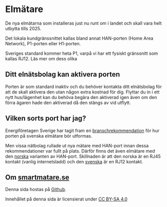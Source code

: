 
# Elmätare

De nya elmätarna som installeras just nu runt om i landet och skall vara helt utbytta tills 2025.

Det lokala kundgränssnittet kallas bland annat HAN-porten (Home Area Network), 
P1-porten eller H1-porten.

Sveriges standard kommer heta P1, varpå vi har ett fysiskt gränssnitt som kallas RJ12.
Läs mer om dess olika 

## Ditt elnätsbolag kan aktivera porten

Porten är som standard inaktiv och du behöver kontakta ditt elnätsbolag för att de 
skall aktivera den utan någon extra kostnad för dig.
Flyttar du in i ett nytt hus/lägenhet kan du behöva begära den aktiverad igen även om 
den förra ägaren hade den aktiverad då den stängs av vid utflytt.

## Vilken sorts port har jag?

Energiföretagen Sverige har tagit fram en [branschrekommendation](https://www.energiforetagen.se/forlag/elnat/branschrekommendation-for-lokalt-kundgranssnitt-for-elmatare/) 
för hur porten på svenska elmätare bör utformas. 

Men vissa nätbolag rullade ut nya mätare med HAN-port innan dessa rekommendationer var fullt på plats.
Därför finns det även elmätare med den [norska](norska/porten.md) varianten av HAN-port. Skillnaden är att den norska är en RJ45 kontakt (vanlig internetsladd) och den [svenska](svenska/porten.md) är en RJ12 kontakt.

## Om [smartmatare.se](http://smartmatare.se/)

Denna sida hostas på [Github](https://github.com/deployHuman/smartamr). 

Innehållet på denna sida är licensierat under [CC BY-SA 4.0](http://creativecommons.org/licenses/by-sa/4.0/?ref=chooser-v1)

